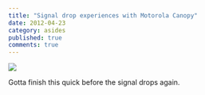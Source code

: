 ```yaml
---
title: "Signal drop experiences with Motorola Canopy"
date: 2012-04-23
category: asides
published: true
comments: true
---
```


![](http://1.bp.blogspot.com/-_JHuHfdaBdM/T5U_ZYC0PqI/AAAAAAAAADE/jIzR8xto2aw/s200/Screen+Shot+2012-04-23+at+7.23.02+PM.png)

Gotta finish this quick before the signal drops again.